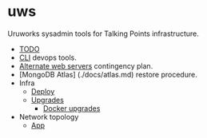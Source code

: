 # uws

Uruworks sysadmin tools for Talking Points infrastructure.

* [TODO](./docs/todo.md)
* [CLI](./docs/devops.md) devops tools.
* [Alternate web servers](./docs/heroku.md) contingency plan.
* [MongoDB Atlas] (./docs/atlas.md) restore procedure.
* Infra
	* [Deploy](./docs/deploy.md)
	* [Upgrades](./docs/infra/upgrades.md)
		* [Docker upgrades](./docs/upgrades/docker.md)
* Network topology
	* [App](./docs/topology/app.png)
